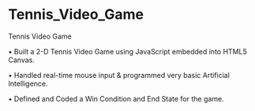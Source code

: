 # Tennis_Video_Game

Tennis Video Game

•	Built a 2-D Tennis Video Game using JavaScript embedded into HTML5 Canvas.

•	Handled real-time mouse input & programmed very basic Artificial Intelligence.

•	Defined and Coded a Win Condition and End State for the game.
